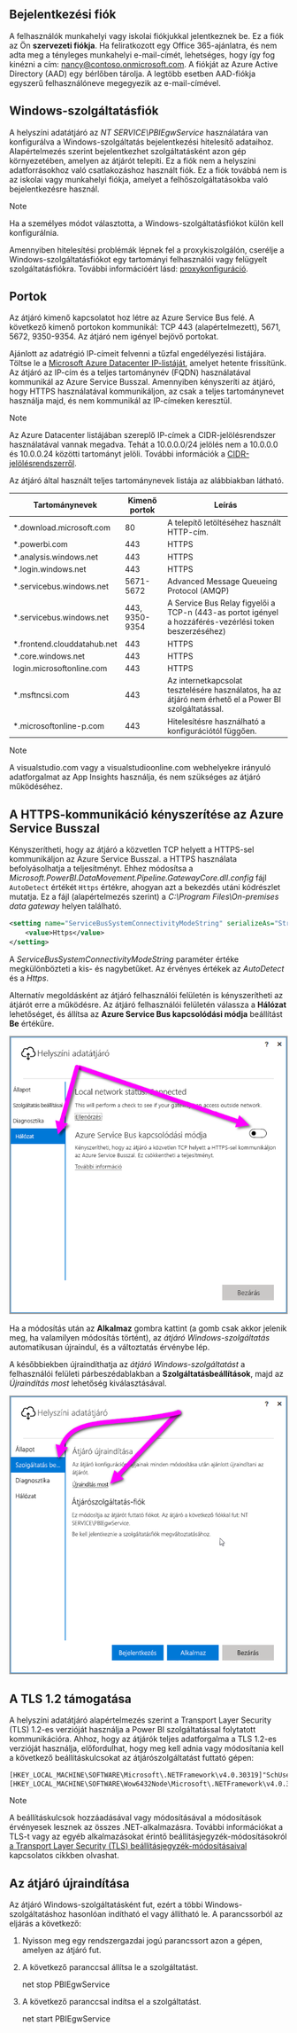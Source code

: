## <a name="sign-in-account"></a>Bejelentkezési fiók

A felhasználók munkahelyi vagy iskolai fiókjukkal jelentkeznek be. Ez a fiók az Ön **szervezeti fiókja**. Ha feliratkozott egy Office 365-ajánlatra, és nem adta meg a tényleges munkahelyi e-mail-címét, lehetséges, hogy így fog kinézni a cím: nancy@contoso.onmicrosoft.com. A fiókját az Azure Active Directory (AAD) egy bérlőben tárolja. A legtöbb esetben AAD-fiókja egyszerű felhasználóneve megegyezik az e-mail-címével.

## <a name="windows-service-account"></a>Windows-szolgáltatásfiók

A helyszíni adatátjáró az *NT SERVICE\PBIEgwService* használatára van konfigurálva a Windows-szolgáltatás bejelentkezési hitelesítő adataihoz. Alapértelmezés szerint bejelentkezhet szolgáltatásként azon gép környezetében, amelyen az átjárót telepíti. Ez a fiók nem a helyszíni adatforrásokhoz való csatlakozáshoz használt fiók. Ez a fiók továbbá nem is az iskolai vagy munkahelyi fiókja, amelyet a felhőszolgáltatásokba való bejelentkezésre használ.

> [!NOTE]
> Ha a személyes módot választotta, a Windows-szolgáltatásfiókot külön kell konfigurálnia.

Amennyiben hitelesítési problémák lépnek fel a proxykiszolgálón, cserélje a Windows-szolgáltatásfiókot egy tartományi felhasználói vagy felügyelt szolgáltatásfiókra. További információért lásd: [proxykonfiguráció](../service-gateway-proxy.md#changing-the-gateway-service-account-to-a-domain-user).

## <a name="ports"></a>Portok

Az átjáró kimenő kapcsolatot hoz létre az Azure Service Bus felé. A következő kimenő portokon kommunikál: TCP 443 (alapértelmezett), 5671, 5672, 9350-9354.  Az átjáró nem igényel bejövő portokat.

Ajánlott az adatrégió IP-címeit felvenni a tűzfal engedélyezési listájára. Töltse le a [Microsoft Azure Datacenter IP-listáját](https://www.microsoft.com/download/details.aspx?id=41653), amelyet hetente frissítünk. Az átjáró az IP-cím és a teljes tartománynév (FQDN) használatával kommunikál az Azure Service Busszal. Amennyiben kényszeríti az átjáró, hogy HTTPS használatával kommunikáljon, az csak a teljes tartománynevet használja majd, és nem kommunikál az IP-címeken keresztül.

> [!NOTE]
> Az Azure Datacenter listájában szereplő IP-címek a CIDR-jelölésrendszer használatával vannak megadva. Tehát a 10.0.0.0/24 jelölés nem a 10.0.0.0 és 10.0.0.24 közötti tartományt jelöli. További információk a [CIDR-jelölésrendszerről](http://whatismyipaddress.com/cidr).

Az átjáró által használt teljes tartománynevek listája az alábbiakban látható.

| Tartománynevek | Kimenő portok | Leírás |
| --- | --- | --- |
| *.download.microsoft.com |80 |A telepítő letöltéséhez használt HTTP-cím. |
| *.powerbi.com |443 |HTTPS |
| *.analysis.windows.net |443 |HTTPS |
| *.login.windows.net |443 |HTTPS |
| *.servicebus.windows.net |5671-5672 |Advanced Message Queueing Protocol (AMQP) |
| *.servicebus.windows.net |443, 9350-9354 |A Service Bus Relay figyelői a TCP-n (443-as portot igényel a hozzáférés-vezérlési token beszerzéséhez) |
| *.frontend.clouddatahub.net |443 |HTTPS |
| *.core.windows.net |443 |HTTPS |
| login.microsoftonline.com |443 |HTTPS |
| *.msftncsi.com |443 |Az internetkapcsolat tesztelésére használatos, ha az átjáró nem érhető el a Power BI szolgáltatással. |
| *.microsoftonline-p.com |443 |Hitelesítésre használható a konfigurációtól függően. |

> [!NOTE]
> A visualstudio.com vagy a visualstudioonline.com webhelyekre irányuló adatforgalmat az App Insights használja, és nem szükséges az átjáró működéséhez.

## <a name="forcing-https-communication-with-azure-service-bus"></a>A HTTPS-kommunikáció kényszerítése az Azure Service Busszal

Kényszerítheti, hogy az átjáró a közvetlen TCP helyett a HTTPS-sel kommunikáljon az Azure Service Busszal. a HTTPS használata befolyásolhatja a teljesítményt. Ehhez módosítsa a *Microsoft.PowerBI.DataMovement.Pipeline.GatewayCore.dll.config* fájl `AutoDetect` értékét `Https` értékre, ahogyan azt a bekezdés utáni kódrészlet mutatja. Ez a fájl (alapértelmezés szerint) a *C:\Program Files\On-premises data gateway* helyen található.

```xml
<setting name="ServiceBusSystemConnectivityModeString" serializeAs="String">
    <value>Https</value>
</setting>
```

A *ServiceBusSystemConnectivityModeString* paraméter értéke megkülönbözteti a kis- és nagybetűket. Az érvényes értékek az *AutoDetect* és a *Https*.

Alternatív megoldásként az átjáró felhasználói felületén is kényszerítheti az átjárót erre a működésre. Az átjáró felhasználói felületén válassza a **Hálózat** lehetőséget, és állítsa az **Azure Service Bus kapcsolódási módja** beállítást **Be** értékűre.

![](./media/gateway-onprem-accounts-ports-more/gw-onprem_01.png)

Ha a módosítás után az **Alkalmaz** gombra kattint (a gomb csak akkor jelenik meg, ha valamilyen módosítás történt), az *átjáró Windows-szolgáltatás* automatikusan újraindul, és a változtatás érvénybe lép.

A későbbiekben újraindíthatja az *átjáró Windows-szolgáltatást* a felhasználói felületi párbeszédablakban a **Szolgáltatásbeállítások**, majd az *Újraindítás most* lehetőség kiválasztásával.

![](./media/gateway-onprem-accounts-ports-more/gw-onprem_02.png)

## <a name="support-for-tls-12"></a>A TLS 1.2 támogatása

A helyszíni adatátjáró alapértelmezés szerint a Transport Layer Security (TLS) 1.2-es verzióját használja a Power BI szolgáltatással folytatott kommunikációra. Ahhoz, hogy az átjárók teljes adatforgalma a TLS 1.2-es verzióját használja, előfordulhat, hogy meg kell adnia vagy módosítania kell a következő beállításkulcsokat az átjárószolgáltatást futtató gépen:

```
[HKEY_LOCAL_MACHINE\SOFTWARE\Microsoft\.NETFramework\v4.0.30319]"SchUseStrongCrypto"=dword:00000001
[HKEY_LOCAL_MACHINE\SOFTWARE\Wow6432Node\Microsoft\.NETFramework\v4.0.30319]"SchUseStrongCrypto"=dword:00000001
```

> [!NOTE]
> A beállításkulcsok hozzáadásával vagy módosításával a módosítások érvényesek lesznek az összes .NET-alkalmazásra. További információkat a TLS-t vagy az egyéb alkalmazásokat érintő beállításjegyzék-módosításokról [a Transport Layer Security (TLS) beállításjegyzék-módosításaival](https://docs.microsoft.com/windows-server/security/tls/tls-registry-settings) kapcsolatos cikkben olvashat.

## <a name="how-to-restart-the-gateway"></a>Az átjáró újraindítása

Az átjáró Windows-szolgáltatásként fut, ezért a többi Windows-szolgáltatáshoz hasonlóan indítható el vagy állítható le. A parancssorból az eljárás a következő:

1. Nyisson meg egy rendszergazdai jogú parancssort azon a gépen, amelyen az átjáró fut.
2. A következő paranccsal állítsa le a szolgáltatást.
   
   net stop PBIEgwService
3. A következő paranccsal indítsa el a szolgáltatást.
   
   net start PBIEgwService


